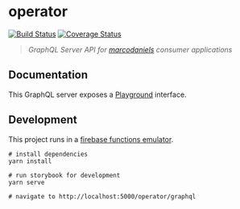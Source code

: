 # operator
[![Build Status](https://travis-ci.org/MarcoDaniels/operator.svg?branch=master)](https://travis-ci.org/MarcoDaniels/operator)
[![Coverage Status](https://coveralls.io/repos/github/MarcoDaniels/operator/badge.svg?branch=master)](https://coveralls.io/github/MarcoDaniels/operator?branch=master)

> _GraphQL Server API for [marcodaniels](https://marcodaniels.com/) consumer applications_

## Documentation
This GraphQL server exposes a [Playground](https://us-central1-web-verse-services.cloudfunctions.net/operator/graphql) interface.

## Development
This project runs in a [firebase functions emulator](https://firebase.google.com/docs/functions/local-emulator).
```
# install dependencies
yarn install

# run storybook for development
yarn serve

# navigate to http://localhost:5000/operator/graphql
```
